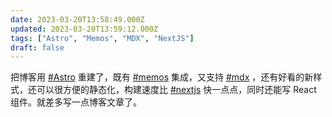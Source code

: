 ```yaml
---
date: 2023-03-20T13:58:49.000Z
updated: 2023-03-20T13:59:12.000Z
tags: ["Astro", "Memos", "MDX", "NextJS"]
draft: false
---
```


把博客用 [#Astro](/zh/tags/astro) 重建了，既有 [#memos](/zh/tags/memos) 集成，又支持 [#mdx](/zh/tags/mdx) ，还有好看的新样式，还可以很方便的静态化，构建速度比 [#nextjs](/zh/tags/nextjs) 快一点点，同时还能写 React 组件。就差多写一点博客文章了。
